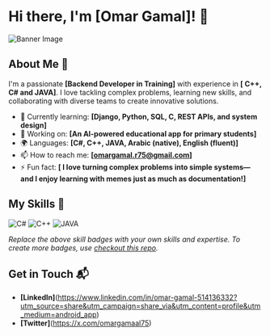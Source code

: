 # Hi there, I'm [Omar Gamal]! 👋

![Banner Image](https://github.com/user-attachments/assets/2ce84c87-cc44-4afe-af98-4b431308a9c7)





## About Me 🚀

I'm a passionate **[Backend Developer in Training]** with experience in **[ C++, C# and JAVA]**. I love tackling complex problems, learning new skills, and collaborating with diverse teams to create innovative solutions.

- 🌱 Currently learning: **[Django, Python, SQL, C, REST APIs, and system design]**
- 🔭 Working on: **[An AI-powered educational app for primary students]**
- 🌍 Languages: **[C#, C++, JAVA, Arabic (native), English (fluent)]**
- 📫 How to reach me: **[omargamal.r75@gmail.com]**
- ⚡ Fun fact: **[ I love turning complex problems into simple systems—and I enjoy learning with memes just as much as documentation!]**

## My Skills 🧠

![C#](https://img.shields.io/badge/C%23-239120?style=for-the-badge&logo=csharp&logoColor=white)
![C++](https://img.shields.io/badge/C%2B%2B-00599C?style=for-the-badge&logo=c%2B%2B&logoColor=white)
![JAVA](https://img.shields.io/badge/Java-ED8B00?style=flat&logo=openjdk&logoColor=white)

*Replace the above skill badges with your own skills and expertise. To create more badges, use [checkout this repo](https://github.com/alexandresanlim/Badges4-README.md-Profile).*


## Get in Touch 📬

- **[LinkedIn]**(https://www.linkedin.com/in/omar-gamal-514136332?utm_source=share&utm_campaign=share_via&utm_content=profile&utm_medium=android_app)
- **[Twitter]**(https://x.com/omargamaal75)


